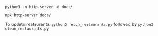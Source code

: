 `python3 -m http.server -d docs/`

`npx http-server docs/`

To update restaurants: `python3 fetch_restaurants.py` followed by `python3 clean_restaurants.py`
